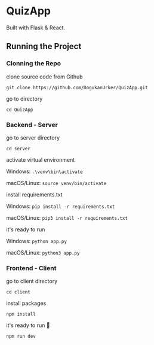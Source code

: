 # QuizApp

Built with Flask & React.

## Running the Project

### Clonning the Repo

clone source code from Github

`git clone https://github.com/DogukanUrker/QuizApp.git`

go to directory

`cd QuizApp`

### Backend - Server

go to server directory

`cd server`

activate virtual environment

Windows:
`.\venv\bin\activate`

macOS/Linux:
`source venv/bin/activate`

install requirements.txt

Windows:
`pip install -r requirements.txt`

macOS/Linux:
`pip3 install -r requirements.txt`

it's ready to run

Windows:
`python app.py`

macOS/Linux:
`python3 app.py`

### Frontend - Client

go to client directory

`cd client`

install packages

`npm install`

it's ready to run 🎉

`npm run dev`
